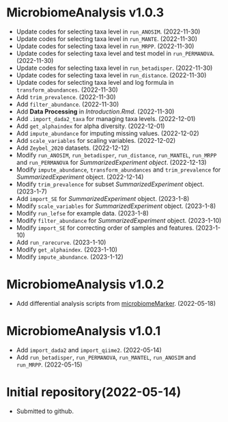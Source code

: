 # MicrobiomeAnalysis v1.0.3

+ Update codes for selecting taxa level in `run_ANOSIM`. (2022-11-30)
+ Update codes for selecting taxa level in `run_MANTE`. (2022-11-30)
+ Update codes for selecting taxa level in `run_MRPP`. (2022-11-30)
+ Update codes for selecting taxa level and test model in `run_PERMANOVA`. (2022-11-30)
+ Update codes for selecting taxa level in `run_betadisper`. (2022-11-30)
+ Update codes for selecting taxa level in `run_distance`. (2022-11-30)
+ Update codes for selecting taxa level and log formula in `transform_abundances`. (2022-11-30)
+ Add `trim_prevalence`. (2022-11-30)
+ Add `filter_abundance`. (2022-11-30)
+ Add **Data Processing** in *Introduction.Rmd*. (2022-11-30)
+ Add `.import_dada2_taxa` for managing taxa levels. (2022-12-01)
+ Add `get_alphaindex` for alpha diversity. (2022-12-01) 
+ Add `impute_abundance` for imputing missing values. (2022-12-02)
+ Add `scale_variables` for scaling variables. (2022-12-02)
+ Add `Zeybel_2020` datasets. (2022-12-12)
+ Modify `run_ANOSIM`, `run_betadisper`, `run_distance`, `run_MANTEL`, `run_MRPP` and `run_PERMANOVA` for *SummarizedExperiment object*. (2022-12-13)
+ Modify `impute_abundance`, `transform_abundances` and `trim_prevalence` for *SummarizedExperiment* object. (2022-12-14)
+ Modify `trim_prevalence` for subset *SummarizedExperiment* object. (2023-1-7)
+ Add `import_SE` for *SummarizedExperiment* object. (2023-1-8)
+ Modify `scale_variables` for *SummarizedExperiment* object. (2023-1-8)
+ Modify `run_lefse` for example data. (2023-1-8)
+ Modify `filter_abundance` for *SummarizedExperiment* object. (2023-1-10)
+ Modify `import_SE` for correcting order of samples and features. (2023-1-10)
+ Add `run_rarecurve`. (2023-1-10)
+ Modify `get_alphaindex`. (2023-1-10)
+ Modify `impute_abundance`. (2023-1-12)


# MicrobiomeAnalysis v1.0.2

+ Add differential analysis scripts from [microbiomeMarker](https://github.com/yiluheihei/microbiomeMarker). (2022-05-18)


# MicrobiomeAnalysis v1.0.1

+ Add `import_dada2` and `import_qiime2`. (2022-05-14)
+ Add `run_betadisper`, `run_PERMANOVA`, `run_MANTEL`, `run_ANOSIM` and `run_MRPP`. (2022-05-15)


# Initial repository(2022-05-14)

+ Submitted to github.

